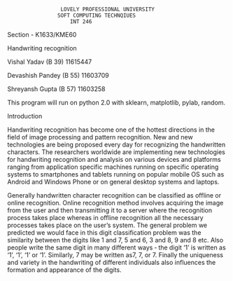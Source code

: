 ﻿				     LOVELY PROFESSIONAL UNIVERSITY 
					SOFT COMPUTING TECHNQIUES 
						INT 246 


Section - K1633/KME60

Handwriting recognition

Vishal Yadav (B 39) 11615447

Devashish Pandey (B 55) 11603709

Shreyansh Gupta (B 57) 11603258
	


This program will run on python 2.0 with sklearn, matplotlib, pylab, random.


Introduction 


Handwriting recognition has become one of the hottest directions in the field of image processing and pattern recognition. New and new technologies are being proposed every day for recognizing the handwritten characters. The researchers worldwide are implementing new technologies for handwriting recognition and analysis on various devices and platforms ranging from application specific machines running on specific operating systems to smartphones and tablets running on popular mobile OS such as Android and Windows Phone or on general desktop systems and laptops. 

Generally handwritten character recognition can be classified as offline or online recognition. Online recognition method involves acquiring the image from the user and then transmitting it to a server where the recognition process takes place whereas in offline recognition all the necessary processes takes place on the user’s system. The general problem we predicted we would face in this digit classification problem was the similarity between the digits like 1 and 7, 5 and 6, 3 and 8, 9 and 8 etc. Also people write the same digit in many different ways ‐ the digit ‘1’ is written as ‘1’, ‘1’, ‘1’ or ‘1’. Similarly, 7 may be written as7, 7, or 7. Finally the uniqueness and variety in the handwriting of different individuals also influences the formation and appearance of the digits.
